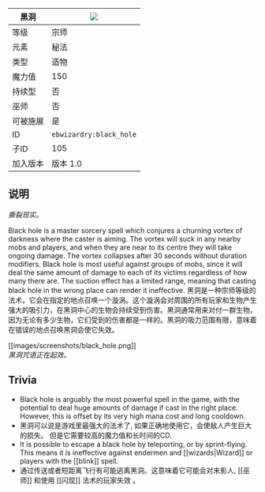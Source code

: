 | 黑洞 |![](https://github.com/Electroblob77/Wizardry/blob/1.12.2/src/main/resources/assets/ebwizardry/textures/spells/black_hole.png)|
|---|---|
| 等级 | 宗师 |
| 元素 | 秘法 |
| 类型 | 造物 |
| 魔力值 | 150 |
| 持续型 | 否 |
| 巫师 | 否 |
| 可被施展 | 是 |
| ID | `ebwizardry:black_hole` |
| 子ID | 105 |
| 加入版本 | 版本 1.0 |
## 说明
_撕裂现实。_

Black hole is a master sorcery spell which conjures a churning vortex of darkness where the caster is aiming. The vortex will suck in any nearby mobs and players, and when they are near to its centre they will take ongoing damage. The vortex collapses after 30 seconds without duration modifiers. Black hole is most useful against groups of mobs, since it will deal the same amount of damage to each of its victims regardless of how many there are. The suction effect has a limited range, meaning that casting black hole in the wrong place can render it ineffective. 
黑洞是一种宗师等级的法术，它会在指定的地点召唤一个漩涡。这个漩涡会对周围的所有玩家和生物产生强大的吸引力，在黑洞中心的生物会持续受到伤害。黑洞通常用来对付一群生物，因为无论有多少生物，它们受到的伤害都是一样的。黑洞的吸力范围有限，意味着在错误的地点召唤黑洞会使它失效。

[[images/screenshots/black_hole.png]]  
_黑洞咒语正在起效。_

## Trivia
- Black hole is arguably the most powerful spell in the game, with the potential to deal huge amounts of damage if cast in the right place. However, this is offset by its very high mana cost and long cooldown. 
- 黑洞可以说是游戏里最强大的法术了, 如果正确地使用它，会使敌人产生巨大的损失。 但是它需要较高的魔力值和长时间的CD. 
- It is possible to escape a black hole by teleporting, or by sprint-flying. This means it is ineffective against endermen and [[wizards|Wizard]] or players with the [[blink]] spell. 
- 通过传送或者短距离飞行有可能逃离黑洞。这意味着它可能会对末影人, [[巫师]] 和使用 [[闪现]] 法术的玩家失效 。
